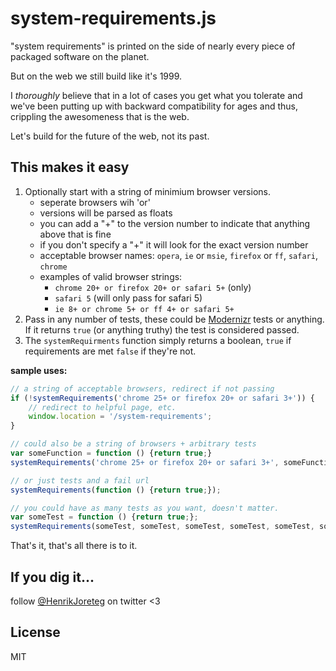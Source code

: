 # system-requirements.js

"system requirements" is printed on the side of nearly every piece of packaged software on the planet. 

But on the web we still build like it's 1999. 

I *thoroughly* believe that in a lot of cases you get what you tolerate and we've been putting up with backward compatibility for ages and thus, crippling the awesomeness that is the web. 

Let's build for the future of the web, not its past. 

## This makes it easy

1. Optionally start with a string of minimium browser versions.
    - seperate browsers wih 'or'
    - versions will be parsed as floats
    - you can add a "+" to the version number to indicate that anything above that is fine
    - if you don't specify a "+" it will look for the exact version number
    - acceptable browser names: `opera`, `ie` or `msie`, `firefox` or `ff`, `safari`, `chrome`
    - examples of valid browser strings:
        - `chrome 20+ or firefox 20+ or safari 5+` (only)
        - `safari 5` (will only pass for safari 5)
        - `ie 8+ or chrome 5+ or ff 4+ or safari 5+`
2. Pass in any number of tests, these could be [Modernizr](http://modernizr.com) tests or anything. If it returns `true` (or anything truthy) the test is considered passed.
3. The `systemRequirments` function simply returns a boolean, `true` if requirements are met `false` if they're not.



**sample uses:**

```js
// a string of acceptable browsers, redirect if not passing
if (!systemRequirements('chrome 25+ or firefox 20+ or safari 3+')) {
    // redirect to helpful page, etc.
    window.location = '/system-requirements';
}

// could also be a string of browsers + arbitrary tests
var someFunction = function () {return true;}
systemRequirements('chrome 25+ or firefox 20+ or safari 3+', someFunction, someFunction);

// or just tests and a fail url
systemRequirements(function () {return true;});

// you could have as many tests as you want, doesn't matter.
var someTest = function () {return true;};
systemRequirements(someTest, someTest, someTest, someTest, someTest, someTest);
```

That's it, that's all there is to it.

## If you dig it...

follow [@HenrikJoreteg](http://twitter.com/henrikjoreteg) on twitter <3


## License

MIT
